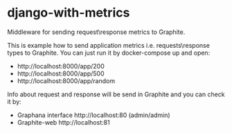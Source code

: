 # django-with-metrics
Middleware for sending request\response metrics to Graphite.

This is example how to send application metrics i.e. requests\response types to Graphite.
You can just run it by docker-compose up and open:
* http://localhost:8000/app/200
* http://localhost:8000/app/500
* http://localhost:8000/app/random

Info about request and response will be send in Graphite and you can check it by:
* Graphana interface http://localhost:80 (admin/admin)
* Graphite-web http://localhost:81

